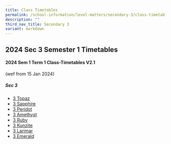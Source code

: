 ```yaml
---
title: Class Timetables
permalink: /school-information/level-matters/secondary-3/class-timetables/
description: ""
third_nav_title: Secondary 3
variant: markdown
---
```

## 2024 Sec 3 Semester 1 Timetables

#### 2024 Sem 1 Term 1 Class-Timetables V2.1 
(wef from 15 Jan 2024)

##### Sec 3
* <a target="_blank" href="/files/Class%20Timetables/2024_Term1_V2_1/2024_SEM1_S3T_TT_V2_1.pdf">3 Topaz</a>
*  <a target="_blank" href="/files/Class%20Timetables/2024_Term1_V2_1/2024_SEM1_S3S_TT_V2_1.pdf">3 Sapphire</a>
*   <a target="_blank" href="/files/Class%20Timetables/2024_Term1_V2_1/2024_SEM1_S3P_TT_V2_1.pdf">3 Peridot</a>
*    <a target="_blank" href="/files/Class%20Timetables/2024_Term1_V2_1/2024_SEM1_S3A_TT_V2_1.pdf">3 Amethyst</a>
*   <a target="_blank" href="/files/Class%20Timetables/2024_Term1_V2_1/2024_SEM1_S3R_TT_V2_1.pdf">3 Ruby</a>
*  <a target="_blank" href="/files/Class%20Timetables/2024_Term1_V2_1/2024_SEM1_S3K_TT_V2_1.pdf">3 Kunzite</a>
*   <a target="_blank" href="/files/Class%20Timetables/2024_Term1_V2_1/2024_SEM1_S3L_TT_V2_1.pdf">3 Larimar</a>
*   <a target="_blank" href="/files/Class%20Timetables/2024_Term1_V2_1/2024_SEM1_S3E_TT_V2_1.pdf">3 Emerald</a>

